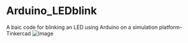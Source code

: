 # Arduino_LEDblink
A baic code for blinking an LED using Arduino on a simulation platform- Tinkercad
![image](https://github.com/user-attachments/assets/67a68714-b4c4-48d5-9e9e-b04b2f28e93a)
